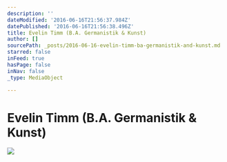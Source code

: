 ```yaml
---
description: ''
dateModified: '2016-06-16T21:56:37.984Z'
datePublished: '2016-06-16T21:56:38.496Z'
title: Evelin Timm (B.A. Germanistik & Kunst)
author: []
sourcePath: _posts/2016-06-16-evelin-timm-ba-germanistik-and-kunst.md
starred: false
inFeed: true
hasPage: false
inNav: false
_type: MediaObject

---
```

# Evelin Timm (B.A. Germanistik & Kunst)
![](https://the-grid-user-content.s3-us-west-2.amazonaws.com/5ca98b24-27fd-41d6-b617-897e35c7a0ce.jpg)